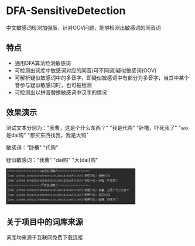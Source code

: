 # DFA-SensitiveDetection
中文敏感词检测加强版，针对OOV问题，能够检测出敏感词的同音词

## 特点
* 通用DFA算法检测敏感词
* 可检测出词库中敏感词对应的同音(可不同调)疑似敏感词(OOV)
* 可解析疑似敏感词中的多音字，即疑似敏感词中有部分为多音字，当其中某个音参与疑似敏感词时，也可被检测
* 可检测出以拼音替换敏感词中汉字的情况

## 效果演示
测试文本分别为："我曹，这是个什么东西？" "我是代购" "卧槽，吓死我了" "wo是dai购" "想买东西找我，我是大购"

敏感词："卧槽" "代购"

疑似敏感词："我曹" "dai购" "大(dai)购" 

<img src="./运行结果.png" width="70%" />

## 关于项目中的词库来源
词库均来源于互联网免费下载连接
